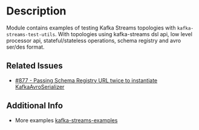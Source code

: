 # Description
Module contains examples of testing Kafka Streams topologies with `kafka-streams-test-utils`.
With topologies using kafka-streams dsl api, low level processor api, stateful/stateless operations, schema registry and avro ser/des format. 

## Related Issues
* [#877 - Passing Schema Registry URL twice to instantiate KafkaAvroSerializer](https://github.com/confluentinc/schema-registry/issues/877)

## Additional Info 
* More examples [kafka-streams-examples](https://github.com/confluentinc/kafka-streams-examples)

